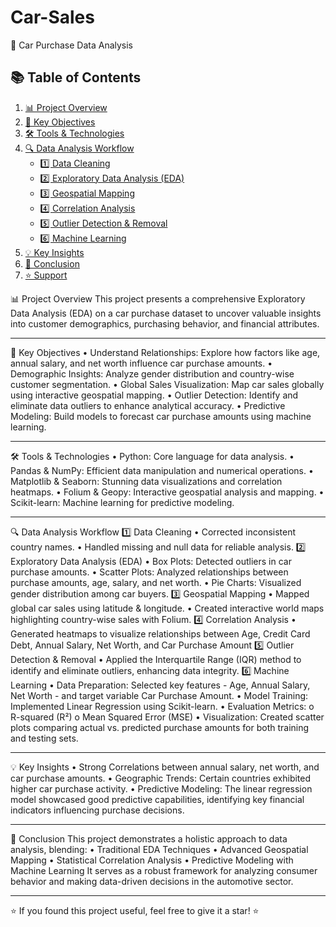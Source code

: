 # Car-Sales
🚗 Car Purchase Data Analysis

## 📚 Table of Contents

1. [📊 Project Overview](#-car-purchase-data-analysis)  
2. [🎯 Key Objectives](#-key-objectives)  
3. [🛠️ Tools & Technologies](#-tools--technologies)  
4. [🔍 Data Analysis Workflow](#-data-analysis-workflow)  
   - [1️⃣ Data Cleaning](#1️⃣-data-cleaning)  
   - [2️⃣ Exploratory Data Analysis (EDA)](#2️⃣-exploratory-data-analysis-eda)  
   - [3️⃣ Geospatial Mapping](#3️⃣-geospatial-mapping)  
   - [4️⃣ Correlation Analysis](#4️⃣-correlation-analysis)  
   - [5️⃣ Outlier Detection & Removal](#5️⃣-outlier-detection--removal)  
   - [6️⃣ Machine Learning](#6️⃣-machine-learning)  
5. [💡 Key Insights](#-key-insights)  
6. [🚀 Conclusion](#-conclusion)  
7. [⭐ Support](#-if-you-found-this-project-useful-feel-free-to-give-it-a-star-)  


📊 Project Overview
This project presents a comprehensive Exploratory Data Analysis (EDA) on a car purchase dataset to uncover valuable insights into customer demographics, purchasing behavior, and financial attributes.
________________________________________
🎯 Key Objectives
•	Understand Relationships: Explore how factors like age, annual salary, and net worth influence car purchase amounts.
•	Demographic Insights: Analyze gender distribution and country-wise customer segmentation.
•	Global Sales Visualization: Map car sales globally using interactive geospatial mapping.
•	Outlier Detection: Identify and eliminate data outliers to enhance analytical accuracy.
•	Predictive Modeling: Build models to forecast car purchase amounts using machine learning.
________________________________________
🛠️ Tools & Technologies
•	Python: Core language for data analysis.
•	Pandas & NumPy: Efficient data manipulation and numerical operations.
•	Matplotlib & Seaborn: Stunning data visualizations and correlation heatmaps.
•	Folium & Geopy: Interactive geospatial analysis and mapping.
•	Scikit-learn: Machine learning for predictive modeling.
________________________________________
🔍 Data Analysis Workflow
1️⃣ Data Cleaning
•	Corrected inconsistent country names.
•	Handled missing and null data for reliable analysis.
2️⃣ Exploratory Data Analysis (EDA)
•	Box Plots: Detected outliers in car purchase amounts.
•	Scatter Plots: Analyzed relationships between purchase amounts, age, salary, and net worth.
•	Pie Charts: Visualized gender distribution among car buyers.
3️⃣ Geospatial Mapping
•	Mapped global car sales using latitude & longitude.
•	Created interactive world maps highlighting country-wise sales with Folium.
4️⃣ Correlation Analysis
•	Generated heatmaps to visualize relationships between Age, Credit Card Debt, Annual Salary, Net Worth, and Car Purchase Amount
5️⃣ Outlier Detection & Removal
•	Applied the Interquartile Range (IQR) method to identify and eliminate outliers, enhancing data integrity.
6️⃣ Machine Learning
•	Data Preparation: Selected key features - Age, Annual Salary, Net Worth - and target variable Car Purchase Amount.
•	Model Training: Implemented Linear Regression using Scikit-learn.
•	Evaluation Metrics: 
o	R-squared (R²)
o	Mean Squared Error (MSE)
•	Visualization: Created scatter plots comparing actual vs. predicted purchase amounts for both training and testing sets.
________________________________________
💡 Key Insights
•	Strong Correlations between annual salary, net worth, and car purchase amounts.
•	Geographic Trends: Certain countries exhibited higher car purchase activity.
•	Predictive Modeling: The linear regression model showcased good predictive capabilities, identifying key financial indicators influencing purchase decisions.
________________________________________
🚀 Conclusion
This project demonstrates a holistic approach to data analysis, blending:
•	Traditional EDA Techniques
•	Advanced Geospatial Mapping
•	Statistical Correlation Analysis
•	Predictive Modeling with Machine Learning
It serves as a robust framework for analyzing consumer behavior and making data-driven decisions in the automotive sector.
________________________________________
⭐ If you found this project useful, feel free to give it a star! ⭐

